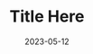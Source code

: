 ---
title: Title Here
description: A description
layout: layouts/base.njk
date: 2023-05-12
tags:
  - posts
---